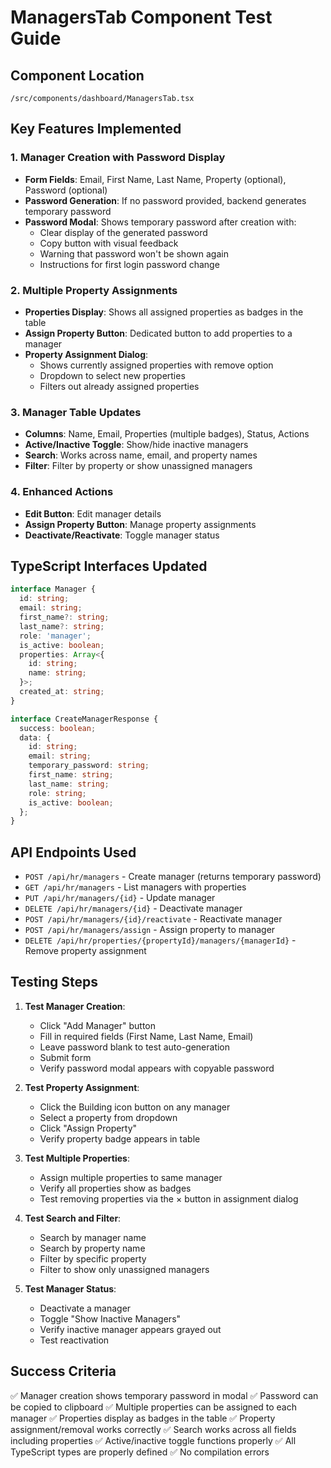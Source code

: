 # ManagersTab Component Test Guide

## Component Location
`/src/components/dashboard/ManagersTab.tsx`

## Key Features Implemented

### 1. Manager Creation with Password Display
- **Form Fields**: Email, First Name, Last Name, Property (optional), Password (optional)
- **Password Generation**: If no password provided, backend generates temporary password
- **Password Modal**: Shows temporary password after creation with:
  - Clear display of the generated password
  - Copy button with visual feedback
  - Warning that password won't be shown again
  - Instructions for first login password change

### 2. Multiple Property Assignments
- **Properties Display**: Shows all assigned properties as badges in the table
- **Assign Property Button**: Dedicated button to add properties to a manager
- **Property Assignment Dialog**: 
  - Shows currently assigned properties with remove option
  - Dropdown to select new properties
  - Filters out already assigned properties

### 3. Manager Table Updates
- **Columns**: Name, Email, Properties (multiple badges), Status, Actions
- **Active/Inactive Toggle**: Show/hide inactive managers
- **Search**: Works across name, email, and property names
- **Filter**: Filter by property or show unassigned managers

### 4. Enhanced Actions
- **Edit Button**: Edit manager details
- **Assign Property Button**: Manage property assignments
- **Deactivate/Reactivate**: Toggle manager status

## TypeScript Interfaces Updated

```typescript
interface Manager {
  id: string;
  email: string;
  first_name?: string;
  last_name?: string;
  role: 'manager';
  is_active: boolean;
  properties: Array<{
    id: string;
    name: string;
  }>;
  created_at: string;
}

interface CreateManagerResponse {
  success: boolean;
  data: {
    id: string;
    email: string;
    temporary_password: string;
    first_name: string;
    last_name: string;
    role: string;
    is_active: boolean;
  };
}
```

## API Endpoints Used
- `POST /api/hr/managers` - Create manager (returns temporary password)
- `GET /api/hr/managers` - List managers with properties
- `PUT /api/hr/managers/{id}` - Update manager
- `DELETE /api/hr/managers/{id}` - Deactivate manager
- `POST /api/hr/managers/{id}/reactivate` - Reactivate manager
- `POST /api/hr/managers/assign` - Assign property to manager
- `DELETE /api/hr/properties/{propertyId}/managers/{managerId}` - Remove property assignment

## Testing Steps

1. **Test Manager Creation**:
   - Click "Add Manager" button
   - Fill in required fields (First Name, Last Name, Email)
   - Leave password blank to test auto-generation
   - Submit form
   - Verify password modal appears with copyable password

2. **Test Property Assignment**:
   - Click the Building icon button on any manager
   - Select a property from dropdown
   - Click "Assign Property"
   - Verify property badge appears in table

3. **Test Multiple Properties**:
   - Assign multiple properties to same manager
   - Verify all properties show as badges
   - Test removing properties via the × button in assignment dialog

4. **Test Search and Filter**:
   - Search by manager name
   - Search by property name
   - Filter by specific property
   - Filter to show only unassigned managers

5. **Test Manager Status**:
   - Deactivate a manager
   - Toggle "Show Inactive Managers" 
   - Verify inactive manager appears grayed out
   - Test reactivation

## Success Criteria
✅ Manager creation shows temporary password in modal
✅ Password can be copied to clipboard
✅ Multiple properties can be assigned to each manager
✅ Properties display as badges in the table
✅ Property assignment/removal works correctly
✅ Search works across all fields including properties
✅ Active/inactive toggle functions properly
✅ All TypeScript types are properly defined
✅ No compilation errors
